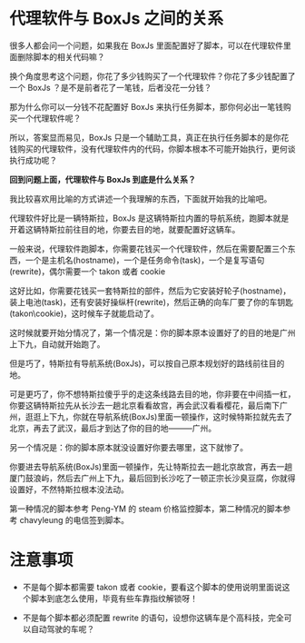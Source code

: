 # 代理软件与 BoxJs 之间的关系

很多人都会问一个问题，如果我在 BoxJs 里面配置好了脚本，可以在代理软件里面删除脚本的相关代码嘛？

换个角度思考这个问题，你花了多少钱购买了一个代理软件？你花了多少钱配置了一个 BoxJs ？是不是前者花了一笔钱，后者没花一分钱？

那为什么你可以一分钱不花配置好 BoxJs 来执行任务脚本，那你何必出一笔钱购买一个代理软件呢？

所以，答案显而易见，BoxJs 只是一个辅助工具，真正在执行任务脚本的是你花钱购买的代理软件，没有代理软件内的代码，你脚本根本不可能开始执行，更何谈执行成功呢？

**回到问题上面，代理软件与 BoxJs 到底是什么关系？**

我比较喜欢用比喻的方式讲述一个我理解的东西，下面就开始我的比喻吧。

代理软件好比是一辆特斯拉，BoxJs 是这辆特斯拉内置的导航系统，跑脚本就是开着这辆特斯拉前往目的地，你要去目的地，就要配置好这辆车。

一般来说，代理软件跑脚本，你需要花钱买一个代理软件，然后在需要配置三个东西，一个是主机名(hostname)，一个是任务命令(task)，一个是复写语句(rewrite)，偶尔需要一个 takon 或者 cookie

这好比如，你需要花钱买一套特斯拉的部件，然后为它安装好轮子(hostname)，装上电池(task)，还有安装好操纵杆(rewrite)，然后正确的向车厂要了你的车钥匙(takon\cookie)，这时候车子就能启动了。

这时候就要开始分情况了，第一个情况是：你的脚本原本设置好了的目的地是广州上下九，自动就开始跑了。

但是巧了，特斯拉有导航系统(BoxJs)，可以按自己原本规划好的路线前往目的地。

可是更巧了，你不想特斯拉傻乎乎的走这条线路去目的地，你非要在中间插一杠，你要这辆特斯拉先从长沙去一趟北京看看故宫，再会武汉看看樱花，最后南下广州，逛逛上下九，你就在导航系统(BoxJs)里面一顿操作，这时候特斯拉就先去了北京，再去了武汉，最后才到达了你的目的地———广州。

另一个情况是：你的脚本原本就没设置好你要去哪里，这下就惨了。

你要进去导航系统(BoxJs)里面一顿操作，先让特斯拉去一趟北京故宫，再去一趟厦门鼓浪屿，然后去广州上下九，最后回到长沙吃了一顿正宗长沙臭豆腐，你就得设置好，不然特斯拉根本没法动。

第一种情况的脚本参考 Peng-YM 的 steam 价格监控脚本，第二种情况的脚本参考 chavyleung 的电信签到脚本。

# 注意事项

- 不是每个脚本都需要 takon 或者 cookie，要看这个脚本的使用说明里面说这个脚本到底怎么使用，毕竟有些车靠指纹解锁呀！

- 不是每个脚本都必须配置 rewrite 的语句，设想你这辆车是个高科技，完全可以自动驾驶的车呢？